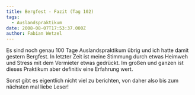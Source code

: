 ```yaml
---
title: Bergfest - Fazit (Tag 102)
tags:
  - Auslandspraktikum
date: 2008-08-07T17:53:37.000Z
author: Fabian Wetzel
---
```


Es sind noch genau 100 Tage Auslandspraktikum übrig und ich hatte damit gestern Bergfest. In letzter Zeit ist meine Stimmung durch etwas Heimweh und Stress mit dem Vermieter etwas gedrückt. Im großen und ganzen ist dieses Praktikum aber definitiv eine Erfahrung wert.

Sonst gibt es eigentlich nicht viel zu berichten, von daher also bis zum nächsten mal liebe Leser!


